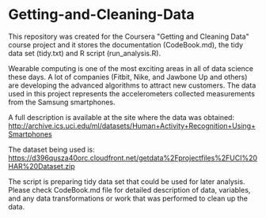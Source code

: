 # Getting-and-Cleaning-Data

This repository was created for the Coursera "Getting and Cleaning Data" course project and it
stores the documentation (CodeBook.md), the tidy data set (tidy.txt) and R script (run_analysis.R).

Wearable computing is one of the most exciting areas in all of data science these days.
A lot of companies (Fitbit, Nike, and Jawbone Up and others) are developing the advanced algorithms to attract new customers. 
The data used in this project represents the accelerometers collected measurements from the Samsung smartphones. 

A full description is available at the site where the data was obtained: 
http://archive.ics.uci.edu/ml/datasets/Human+Activity+Recognition+Using+Smartphones 

The dataset being used is: 
https://d396qusza40orc.cloudfront.net/getdata%2Fprojectfiles%2FUCI%20HAR%20Dataset.zip

The script is preparing tidy data set that could be used for later analysis.
Please check CodeBook.md file for detailed description of data, variables, and any data transformations or work that was performed to clean up the data.
